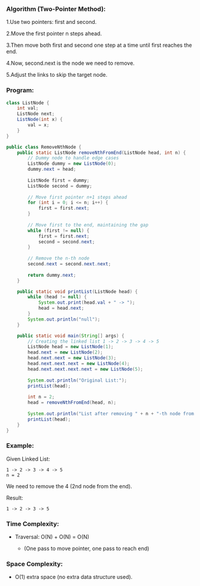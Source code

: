 ### Algorithm (Two-Pointer Method):
1.Use two pointers: first and second.

2.Move the first pointer n steps ahead.

3.Then move both first and second one step at a time until first reaches the end.

4.Now, second.next is the node we need to remove.

5.Adjust the links to skip the target node.

### Program:
``` java
class ListNode {
    int val;
    ListNode next;
    ListNode(int x) {
        val = x;
    }
}

public class RemoveNthNode {
    public static ListNode removeNthFromEnd(ListNode head, int n) {
        // Dummy node to handle edge cases
        ListNode dummy = new ListNode(0);
        dummy.next = head;
        
        ListNode first = dummy;
        ListNode second = dummy;
        
        // Move first pointer n+1 steps ahead
        for (int i = 0; i <= n; i++) {
            first = first.next;
        }
        
        // Move first to the end, maintaining the gap
        while (first != null) {
            first = first.next;
            second = second.next;
        }
        
        // Remove the n-th node
        second.next = second.next.next;
        
        return dummy.next;
    }

    public static void printList(ListNode head) {
        while (head != null) {
            System.out.print(head.val + " -> ");
            head = head.next;
        }
        System.out.println("null");
    }

    public static void main(String[] args) {
        // Creating the linked list 1 -> 2 -> 3 -> 4 -> 5
        ListNode head = new ListNode(1);
        head.next = new ListNode(2);
        head.next.next = new ListNode(3);
        head.next.next.next = new ListNode(4);
        head.next.next.next.next = new ListNode(5);
        
        System.out.println("Original List:");
        printList(head);
        
        int n = 2;
        head = removeNthFromEnd(head, n);
        
        System.out.println("List after removing " + n + "-th node from end:");
        printList(head);
    }
}
```
### Example:
Given Linked List:

```
1 -> 2 -> 3 -> 4 -> 5
n = 2
```
We need to remove the 4 (2nd node from the end).

Result:
```
1 -> 2 -> 3 -> 5
```
### Time Complexity:
* Traversal: O(N) + O(N) = O(N)

  * (One pass to move pointer, one pass to reach end)

### Space Complexity:
* O(1) extra space (no extra data structure used).
